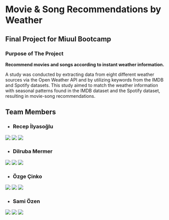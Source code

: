 # Movie & Song Recommendations by Weather
## Final Project for Miuul Bootcamp

### Purpose of The Project 
**Recommend movies and songs according to instant weather information.**

A study was conducted by extracting data from eight different weather sources via the Open Weather API and by utilizing keywords from the IMDB and Spotify datasets. This study aimed to match the weather information with seasonal patterns found in the IMDB dataset and the Spotify dataset, resulting in movie-song recommendations.

## Team Members
- ### Recep İlyasoğlu

<a target="_blank" href="https://www.linkedin.com/in/recepilyasoglu"><img src="https://img.shields.io/badge/-LinkedIn-0077B5?style=for-the-badge&logo=Linkedin&logoColor=white"></img></a>
<a target="_blank" href="https://www.kaggle.com/receplyasolu"><img src="https://img.shields.io/badge/Kaggle-035a7d?style=for-the-badge&logo=kaggle&logoColor=white"></img></a>
<a target="_blank" href="https://github.com/recepilyasoglu"><img src="https://img.shields.io/badge/github-%23121011.svg?style=for-the-badge&logo=github&logoColor=white"></img></a>

- ### Dilruba Mermer

<a target="_blank" href="https://www.linkedin.com/in/dilrubamermer"><img src="https://img.shields.io/badge/-LinkedIn-0077B5?style=for-the-badge&logo=Linkedin&logoColor=white"></img></a>
<a target="_blank" href="https://kaggle.com/dilrubamermer"><img src="https://img.shields.io/badge/Kaggle-035a7d?style=for-the-badge&logo=kaggle&logoColor=white"></img></a>
<a target="_blank" href="https://github.com/dilrubamermer"><img src="https://img.shields.io/badge/github-%23121011.svg?style=for-the-badge&logo=github&logoColor=white"></img></a>


- ### Özge Çinko

<a target="_blank" href="https://www.linkedin.com/in/ozgecinko"><img src="https://img.shields.io/badge/-LinkedIn-0077B5?style=for-the-badge&logo=Linkedin&logoColor=white"></img></a>
<a target="_blank" href="https://kaggle.com/ozgecinko"><img src="https://img.shields.io/badge/Kaggle-035a7d?style=for-the-badge&logo=kaggle&logoColor=white"></img></a>
<a target="_blank" href="https://github.com/ozgecinko"><img src="https://img.shields.io/badge/github-%23121011.svg?style=for-the-badge&logo=github&logoColor=white"></img></a>

- ### Sami Özen

<a target="_blank" href="https://www.linkedin.com/in/mahmutsamiozen"><img src="https://img.shields.io/badge/-LinkedIn-0077B5?style=for-the-badge&logo=Linkedin&logoColor=white"></img></a>
<a target="_blank" href="https://kaggle.com/samiozen"><img src="https://img.shields.io/badge/Kaggle-035a7d?style=for-the-badge&logo=kaggle&logoColor=white"></img></a>
<a target="_blank" href="https://github.com/samiozenn"><img src="https://img.shields.io/badge/github-%23121011.svg?style=for-the-badge&logo=github&logoColor=white"></img></a>



